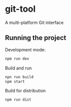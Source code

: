 # git-tool

A multi-platform Git interface

## Running the project

Development mode:

```bash
npm run dev
```

Build and run

```bash
npn run build
npm start
```

Build for distribution

```bash
npm run dist
```